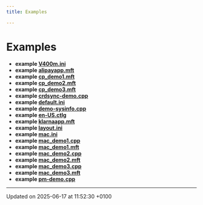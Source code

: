 ```yaml
---
title: Examples

---
```


# Examples




* **example [V400m.ini](_v400m_8ini-example.md#example-v400m.ini)** 
* **example [alipayapp.mft](alipayapp_8mft-example.md#example-alipayapp.mft)** 
* **example [cp_demo1.mft](cp_demo1_8mft-example.md#example-cp-demo1.mft)** 
* **example [cp_demo2.mft](cp_demo2_8mft-example.md#example-cp-demo2.mft)** 
* **example [cp_demo3.mft](cp_demo3_8mft-example.md#example-cp-demo3.mft)** 
* **example [crdsync-demo.cpp](crdsync-demo_8cpp-example.md#example-crdsync-demo.cpp)** 
* **example [default.ini](default_8ini-example.md#example-default.ini)** 
* **example [demo-sysinfo.cpp](demo-sysinfo_8cpp-example.md#example-demo-sysinfo.cpp)** 
* **example [en-US.ctlg](en-_u_s_8ctlg-example.md#example-en-us.ctlg)** 
* **example [klarnaapp.mft](klarnaapp_8mft-example.md#example-klarnaapp.mft)** 
* **example [layout.ini](layout_8ini-example.md#example-layout.ini)** 
* **example [mac.ini](mac_8ini-example.md#example-mac.ini)** 
* **example [mac_demo1.cpp](mac_demo1_8cpp-example.md#example-mac-demo1.cpp)** 
* **example [mac_demo1.mft](mac_demo1_8mft-example.md#example-mac-demo1.mft)** 
* **example [mac_demo2.cpp](mac_demo2_8cpp-example.md#example-mac-demo2.cpp)** 
* **example [mac_demo2.mft](mac_demo2_8mft-example.md#example-mac-demo2.mft)** 
* **example [mac_demo3.cpp](mac_demo3_8cpp-example.md#example-mac-demo3.cpp)** 
* **example [mac_demo3.mft](mac_demo3_8mft-example.md#example-mac-demo3.mft)** 
* **example [pm-demo.cpp](pm-demo_8cpp-example.md#example-pm-demo.cpp)** 



-------------------------------

Updated on 2025-06-17 at 11:52:30 +0100
